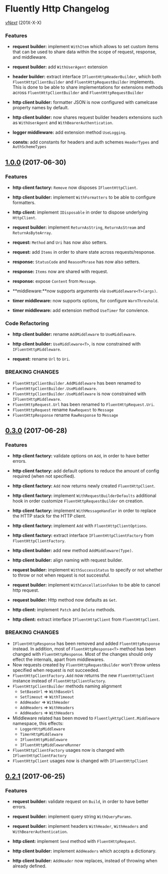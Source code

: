 # Fluently Http Changelog

 [*vNext*](https://github.com/sketch7/FluentlyHttpClient/compare/0.1.0...1.1.0) (201X-X-X)

### Features

- **request builder:** implement `WithItem` which allows to set custom items that can be used to share data within the scope of request, response, and middleware.
- **request builder:** add `WithUserAgent` extension

- **header builder:** extract interface `IFluentHttpHeaderBuilder`, which both `FluentHttpClientBuilder` and `FluentHttpRequestBuilder` implements.
This is done to be able to share implementations for extensions methods across `FluentHttpClientBuilder` and `FluentHttpRequestBuilder`

- **http client builder:** formatter JSON is now configured with camelcase property names by default.
- **http client builder:** now shares request builder headers extensions such as `WithUserAgent` and `WithBearerAuthentication`.

- **logger middleware:** add extension method `UseLogging`.

- **consts:** add constants for headers and auth schemes `HeaderTypes` and `AuthSchemeTypes`


 ## [1.0.0](https://github.com/sketch7/FluentlyHttpClient/compare/0.3.0...1.0.0) (2017-06-30)

### Features

 - **http client factory:** `Remove` now disposes `IFluentHttpClient`.
 - **http client builder:** implement `WithFormatters` to be able to configure formatters.

 - **http client:** implement `IDisposable` in order to dispose underlying `HttpClient`.

 - **request builder:** implement `ReturnAsString`, `ReturnAsStream` and `ReturnAsByteArray`.

 - **request:** `Method` and `Uri` has now also setters.
 - **request:** add `Items` in order to share state across requests/response.

 - **response:** `StatusCode` and `ReasonPhrase` has now also setters.
 - **response:** `Items` now are shared with request.
 - **response:** expose `Content` from `Message`.

 - **middleware:**now supports arguments via `UseMiddleware<T>(args)`.

 - **timer middleware:** now supports options, for configure `WarnThreshold`.
 - **timer middleware:** add extension method `UseTimer` for convience.

### Code Refactoring

 - **http client builder:** rename `AddMiddleware` to `UseMiddleware`.
 - **http client builder:** `UseMiddleware<T>`, <T> is now constrained with `IFluentHttpMiddleware`.

 - **request:** rename `Url` to `Uri`.


### BREAKING CHANGES
 - `FluentHttpClientBuilder.AddMiddleware` has been renamed to `FluentHttpClientBuilder.UseMiddleware`.
 - `FluentHttpClientBuilder.UseMiddleware` is now constrained with `IFluentHttpMiddleware`.
 - `FluentHttpRequest.Url` has been renamed to `FluentHttpRequest.Uri`.
 - `FluentHttpRequest` rename `RawRequest` to `Message`
 - `FluentHttpResponse` rename `RawResponse` to `Message`


## [0.3.0](https://github.com/sketch7/FluentlyHttpClient/compare/0.2.1...0.3.0) (2017-06-28)

### Features

- **http client factory:** validate options on `Add`, in order to have better errors.
- **http client factory:** add default options to reduce the amount of config required (when not specified).
- **http client factory:** `Add` now returns newly created `FluentHttpClient`.
- **http client factory:** implement `WithRequestBuilderDefaults` additional hook in order customize `FluentHttpRequestBuilder` on creation.
- **http client factory:** implement `WithMessageHandler` in order to replace the HTTP stack for the HTTP client.
- **http client factory:** implement `Add` with `FluentHttpClientOptions`.
- **http client factory:** extract interface `IFluentHttpClientFactory` from `FluentHttpClientFactory`.

- **http client builder:** add new method `AddMiddleware(Type)`.
- **http client builder:** align naming with request builder.

- **request builder:** implement `WithSuccessStatus` to specify or not whether to throw or not when request is not successful.
- **request builder:** implement `WithCancellationToken` to be able to cancel http request.
- **request builder:** Http method now defaults as `Get`.

- **http client:** implement `Patch` and `Delete` methods.
- **http client:** extract interface `IFluentHttpClient` from `FluentHttpClient`.


### BREAKING CHANGES
- `IFluentHttpResponse` has been removed and added `FluentHttpResponse` instead. In addition, most of `FluentHttpResponse<T>` method has been changed with `FluentHttpResponse`.
Most of the changes should only effect the internals, apart from middlewares.
- Now requests created by `FluentHttpRequestBuilder` won't throw unless specified when request is not succeeded.
- `FluentHttpClientFactory.Add` now returns the new `FluentHttpClient` instance instead of `FluentHttpClientFactory`.
- `FluentHttpClientBuilder` methods naming alignment
  - `SetBaseUrl` => `WithBaseUrl`
  - `SetTimeout` => `WithTimeout`
  - `AddHeader` => `WithHeader`
  - `AddHeaders` => `WithHeaders`
  - `AddHeaders` => `WithHeaders`
- Middleware related has been moved to `FluentlyHttpClient.Middleware` namespace, this effects:
  - `LoggerHttpMiddleware`
  - `TimerHttpMiddleware`
  - `IFluentHttpMiddleware`
  - `IFluentHttpMiddlewareRunner`
- `FluentHttpClientFactory` usages now is changed with `IFluentHttpClientFactory`
- `FluentHttpClient` usages now is changed with `IFluentHttpClient`

## [0.2.1](https://github.com/sketch7/FluentlyHttpClient/compare/0.2.0...0.2.1) (2017-06-25)

### Features
- **request builder:** validate request on `Build`, in order to have better errors.
- **request builder:** implement query string `WithQueryParams`.
- **request builder:** implement headers `WithHeader`, `WithHeaders` and `WithBearerAuthentication`.

- **http client:** implement `Send` method with `FluentHttpRequest`.

- **http client builder:** implement `AddHeaders` which accepts a dictionary.
- **http client builder:** `AddHeader` now replaces, instead of throwing when already defined.